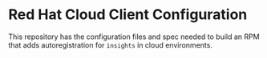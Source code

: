 # Red Hat Cloud Client Configuration

This repository has the configuration files and spec needed to build an RPM that adds autoregistration for `insights` in cloud environments.